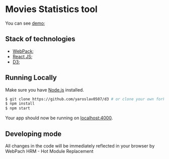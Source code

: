 # Movies Statistics tool
You can see [demo](http://yaroslav0507.github.io/avatar-constructor/);

## Stack of technologies
- [WebPack](https://webpack.github.io/);
- [React JS](https://https://facebook.github.io/react/);
- [D3](https://d3js.org/);

## Running Locally

Make sure you have [Node.js](http://nodejs.org/) installed.

```sh
$ git clone https://github.com/yaroslav0507/d3 # or clone your own fork
$ npm install
$ npm start
```

Your app should now be running on [localhost:4000](http://localhost:4000/).

## Developing mode
All changes in the code will be immediately reflected in your browser by WebPach HRM - Hot Module Replacement

